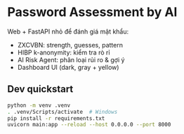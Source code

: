 # Password Assessment by AI

Web + FastAPI nhỏ để đánh giá mật khẩu:
- ZXCVBN: strength, guesses, pattern
- HIBP k-anonymity: kiểm tra rò rỉ
- AI Risk Agent: phân loại rủi ro & gợi ý
- Dashboard UI (dark, gray + yellow)

## Dev quickstart
```bash
python -m venv .venv
. .venv/Scripts/activate  # Windows
pip install -r requirements.txt
uvicorn main:app --reload --host 0.0.0.0 --port 8000

